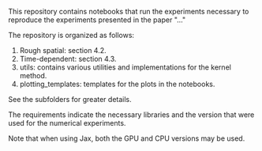 This repository contains notebooks that run the experiments necessary to reproduce the experiments presented in the paper "..."

The repository is organized as follows:

1. Rough spatial: section 4.2.
2. Time-dependent: section 4.3.
3. utils: contains various utilities and implementations for the kernel method.
4. plotting_templates: templates for the plots in the notebooks.

See the subfolders for greater details. 

The requirements indicate the necessary libraries and the version that were used for the numerical experiments.

Note that when using Jax, both the GPU and CPU versions may be used.
